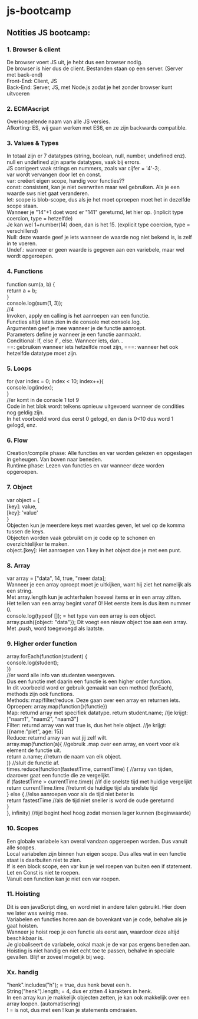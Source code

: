 # js-bootcamp

## Notities JS bootcamp:


### 1. Browser & client
De browser voert JS uit, je hebt dus een browser nodig.    
De browser is hier dus de client. Bestanden staan op een server. (Server met back-end)    
Front-End: Client, JS    
Back-End: Server, JS, met Node.js zodat je het zonder browser kunt uitvoeren    


### 2. ECMAscript
Overkoepelende naam van alle JS versies.    
Afkorting: ES, wij gaan werken met ES6, en ze zijn backwards compatible.    


### 3. Values & Types
In totaal zijn er 7 datatypes (string, boolean, null, number, undefined enz).    
null en undefined zijn aparte datatypes, vaak bij errors.    
JS corrigeert vaak strings en nummers, zoals var cijfer = '4'-3;.    
var wordt vervangen door let en const.    
var: creëert eigen scope, handig voor functies??    
const: consistent, kan je niet overwriten maar wel gebruiken. Als je een waarde sws niet gaat veranderen.    
let: scope is blob-scope, dus als je het moet oproepen moet het in dezelfde scope staan.    
Wanneer je "14"+1 doet word er "141" gereturnd, let hier op. (inplicit type coercion, type = hetzelfde)    
Je kan wel 1+number(14) doen, dan is het 15. (explicit type coercion, type = verschillend)    
Null: deze waarde geef je iets wanneer de waarde nog niet bekend is, is zelf in te voeren.    
Undef.: wanneer er geen waarde is gegeven aan een variebele, maar wel wordt opgeroepen.    


### 4. Functions
function sum(a, b) {    
	return a + b;    
}    
console.log(sum(1, 3));    
//4    
Invoken, apply en calling is het aanroepen van een functie.    
Functies altijd laten zien in de console met console.log.    
Argumenten geef je mee wanneer je de functie aanroept.    
Parameters define je wanneer je een functie aanmaakt.    
Conditional: If, else if , else. Wanneer iets, dan...    
==: gebruiken wanneer iets hetzelfde moet zijn, ===: wanneer het ook hetzelfde datatype moet zijn.    


### 5. Loops
for (var index = 0; index < 10; index++){    
	console.log(index);    
}    
//er komt in de console 1 tot 9    
Code in het blok wordt telkens opnieuw uitgevoerd wanneer de condities nog geldig zijn.    
In het voorbeeld word dus eerst 0 gelogd, en dan is 0<10 dus word 1 gelogd, enz.    


### 6. Flow
Creation/compile phase: Alle functies en var worden gelezen en opgeslagen in geheugen. Van boven naar beneden.    
Runtime phase: Lezen van functies en var wanneer deze worden opgeroepen.    


### 7. Object
var object = {    
	[key]: value,    
	[key]: 'value'    
}    
Objecten kun je meerdere keys met waardes geven, let wel op de komma tussen de keys.    
Objecten worden vaak gebruikt om je code op te schonen en overzichtelijker te maken.    
object.[key]: Het aanroepen van 1 key in het object doe je met een punt.    


### 8. Array
var array = ["data", 14, true, "meer data];    
Wanneer je een array oproept moet je uitkijken, want hij ziet het namelijk als een string.    
Met array.length kun je achterhalen hoeveel items er in een array zitten.    
Het tellen van een array begint vanaf 0! Het eerste item is dus item nummer 0.    
console.log(typeof []); = het type van een array is een object.    
array.push({object: "data"}); Dit voegt een nieuw object toe aan een array. Met .push, word toegevoegd als laatste.    


### 9. Higher order function
array.forEach(function(student) {    
	console.log(student);    
})    
//er word alle info van studenten weergeven.    
Dus een functie met daarin een functie is een higher order function.    
In dit voorbeeld word er gebruik gemaakt van een method (forEach), methods zijn ook functions.    
Methods: map/filter/reduce. Deze gaan over een array en returnen iets. Oproepen: array.map(function(){functie})    
Map: returnd array met specifiek datatype. return student.name; //je krijgt: ["naam1", "naam2", "naam3"]    
Filter: returnd array van wat true is, dus het hele object.     //je krijgt: [{name:"piet", age: 15}]    
Reduce: returnd array van wat jij zelf wilt.    
array.map(function(a){		//gebruik .map over een array, en voert voor elk element de functie uit.    
	return a.name;		//return de naam van elk object.			    		
)}				//sluit de functie af.				    			
times.reduce(function(fastestTime, currentTime) {	//array van tijden, daarover gaat een functie die ze vergelijkt.    
	if (fastestTime > currentTime.time){		//if die snelste tijd met huidige vergelijkt    
		return currentTime.time			//returnt de huidige tijd als snelste tijd    
	} else {					//else aanroepen voor als de tijd niet beter is    
		return fastestTime			//als de tijd niet sneller is word de oude gereturnd    
	}    
}, infinity)						//tijd begint heel hoog zodat mensen lager kunnen (beginwaarde)    


### 10. Scopes
Een globale variabele kan overal vandaan opgeroepen worden. Dus vanuit alle scopes.    
Local variabelen zijn binnen hun eigen scope. Dus alles wat in een functie staat is daarbuiten niet te zien.    
If is een block scope, een var kun je wel roepen van buiten een if statement. Let en Const is niet te roepen.    
Vanuit een function kan je niet een var roepen.    


### 11. Hoisting
Dit is een javaScript ding, en word niet in andere talen gebruikt. Hier doen we later wss weinig mee.    
Variabelen en functies horen aan de bovenkant van je code, behalve als je gaat hoisten.    
Wanneer je hoist roep je een functie als eerst aan, waardoor deze altijd beschikbaar is.    
Je globaliseert de variabele, ookal maak je de var pas ergens beneden aan.    
Hoisting is niet handig en niet echt toe te passen, behalve in speciale gevallen. Blijf er zoveel mogelijk bij weg.    


### Xx. handig
"henk".includes("h"); = true, dus henk bevat een h.     
String("henk").length; = 4, dus er zitten 4 karakters in henk.    
In een array kun je makkelijk objecten zetten, je kan ook makkelijk over een array loopen. (automatisering)    
! = is not, dus met een ! kun je statements omdraaien.    
